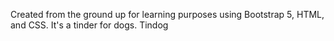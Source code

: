 Created from the ground up for learning purposes using Bootstrap 5, HTML, and CSS. It's a tinder for dogs. Tindog
